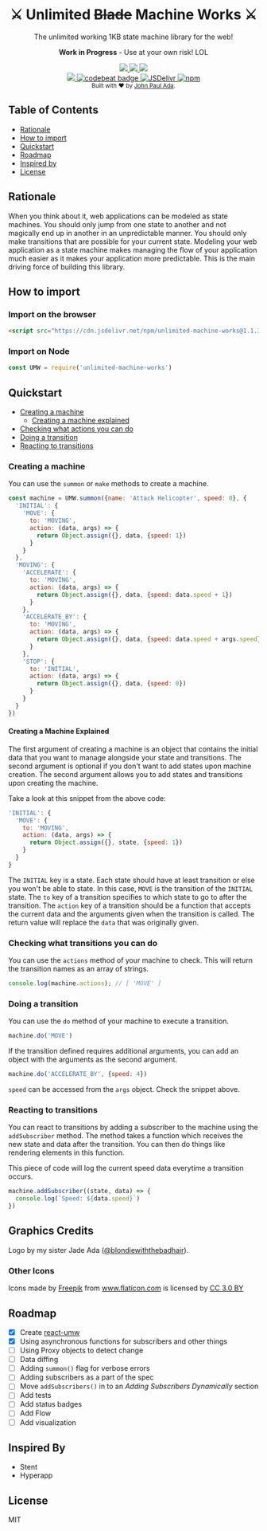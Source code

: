 <div align="center">
  <h1>⚔ Unlimited <strike>Blade</strike> Machine Works ⚔</h1>
  <p>The unlimited working 1KB state machine library for the web!</p>
  <p><strong>Work in Progress</strong> - Use at your own risk! LOL</p>
</div>

<div align="center">
  <a href="http://forthebadge.com">
    <img src="http://forthebadge.com/images/badges/fuck-it-ship-it.svg" />
  </a>
  <a href="http://forthebadge.com">
    <img src="http://forthebadge.com/images/badges/built-with-love.svg" />
  </a>
  <a href="http://forthebadge.com">
    <img src="http://forthebadge.com/images/badges/uses-js.svg" />
  </a>
</div>

<div align="center">
  <a href="https://deepscan.io/dashboard/#view=project&pid=1706&bid=7351">
    <img src="https://deepscan.io/api/projects/1706/branches/7351/badge/grade.svg" />
  </a>
  <a href="https://codebeat.co/projects/github-com-johnpaulada-unlimited-machine-works-master">
    <img alt="codebeat badge" src="https://codebeat.co/badges/6f237813-7087-42b8-9736-514e569b950b" />
  </a>
  <a href="https://www.jsdelivr.com/package/npm/unlimited-machine-works">
    <img alt="JSDelivr" src="https://data.jsdelivr.com/v1/package/npm/unlimited-machine-works/badge" />
  </a>
  <a href="https://www.npmjs.com/package/unlimited-machine-works">
    <img alt="npm" src="https://img.shields.io/npm/dt/unlimited-machine-works.svg?style=flat-square" />
  </a>
</div>

<div align="center">
  <sub>Built with ♥ by <a href="https://github.com/johnpaulada">John Paul Ada</a>.</sub>
</div>

## Table of Contents
- [Rationale](#rationale)
- [How to import](#how-to-import)
- [Quickstart](#quickstart)
- [Roadmap](#roadmap)
- [Inspired by](#inspired-by)
- [License](#license)

## Rationale
When you think about it, web applications can be modeled as state machines. You should only jump from one state to another and not magically end up in another in an unpredictable manner. You should only make transitions that are possible for your current state. Modeling your web application as a state machine makes managing the flow of your application much easier as it makes your application more predictable. This is the main driving force of building this library.

## How to import
### Import on the browser
```html
<script src="https://cdn.jsdelivr.net/npm/unlimited-machine-works@1.1.3/umw.min.js" async></script>
```
### Import on Node
```js
const UMW = require('unlimited-machine-works')
```

## Quickstart
- [Creating a machine](#creating-a-machine)
  - [Creating a machine explained](#creating-a-machine-explained)
- [Checking what actions you can do](#checking-what-actions-you-can-do)
- [Doing a transition](#doing-a-transition)
- [Reacting to transitions](#reacting-to-transitions)

### Creating a machine
You can use the `summon` or `make` methods to create a machine.
```js
const machine = UMW.summon({name: 'Attack Helicopter', speed: 0}, {
  'INITIAL': {
    'MOVE': {
      to: 'MOVING',
      action: (data, args) => {
        return Object.assign({}, data, {speed: 1})
      }
    }
  },
  'MOVING': {
    'ACCELERATE': {
      to: 'MOVING',
      action: (data, args) => {
        return Object.assign({}, data, {speed: data.speed + 1})
      }
    },
    'ACCELERATE_BY': {
      to: 'MOVING',
      action: (data, args) => {
        return Object.assign({}, data, {speed: data.speed + args.speed})
      }
    },
    'STOP': {
      to: 'INITIAL',
      action: (data, args) => {
        return Object.assign({}, data, {speed: 0})
      }
    }
  }
})
```
#### Creating a Machine Explained
The first argument of creating a machine is an object that contains the initial data that you want to manage alongside your state and transitions. The second argument is optional if you don't want to add states upon machine creation. The second argument allows you to add states and transitions upon creating the machine.

Take a look at this snippet from the above code:
```js
'INITIAL': {
  'MOVE': {
    to: 'MOVING',
    action: (data, args) => {
      return Object.assign({}, state, {speed: 1})
    }
  }
}
```
The `INITIAL` key is a state. Each state should have at least transition or else you won't be able to state. In this case, `MOVE` is the transition of the `INITIAL` state. The `to` key of a transition specifies to which state to go to after the transition. The `action` key of a transition should be a function that accepts the current data and the arguments given when the transition is called. The return value will replace the `data` that was originally given.

### Checking what transitions you can do
You can use the `actions` method of your machine to check. This will return the transition names as an array of strings.
```js
console.log(machine.actions); // [ 'MOVE' ]
```

### Doing a transition
You can use the `do` method of your machine to execute a transition.
```js
machine.do('MOVE')
```
If the transition defined requires additional arguments, you can add an object with the arguments as the second argument.
```js
machine.do('ACCELERATE_BY', {speed: 4})
```
`speed` can be accessed from the `args` object. Check the snippet above.

### Reacting to transitions
You can react to transitions by adding a subscriber to the machine using the `addSubscriber` method. The method takes a function which receives the new state and data after the transition. You can then do things like rendering elements in this function.

This piece of code will log the current speed data everytime a transition occurs.
```js
machine.addSubscriber((state, data) => {
  console.log(`Speed: ${data.speed}`)
})
```

## Graphics Credits

Logo by my sister Jade Ada ([@blondiewiththebadhair](https://www.instagram.com/blondiewiththebadhair/)).

### Other Icons
<div>Icons made by <a href="http://www.freepik.com" title="Freepik">Freepik</a> from <a href="https://www.flaticon.com/" title="Flaticon">www.flaticon.com</a> is licensed by <a href="http://creativecommons.org/licenses/by/3.0/" title="Creative Commons BY 3.0" target="_blank">CC 3.0 BY</a></div>

## Roadmap
- [x] Create [react-umw](https://github.com/johnpaulada/react-umw)
- [x] Using asynchronous functions for subscribers and other things
- [ ] Using Proxy objects to detect change
- [ ] Data diffing
- [ ] Adding `summon()` flag for verbose errors
- [ ] Adding subscribers as a part of the spec
- [ ] Move `addSubscribers()` in to an *Adding Subscribers Dynamically* section
- [ ] Add tests
- [ ] Add status badges
- [ ] Add Flow
- [ ] Add visualization

## Inspired By
- Stent
- Hyperapp

## License
MIT